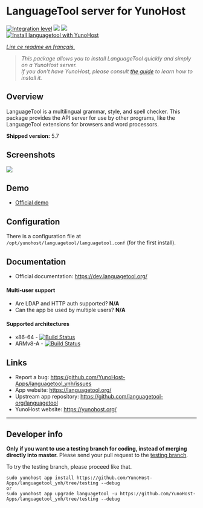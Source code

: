 # LanguageTool server for YunoHost

[![Integration level](https://dash.yunohost.org/integration/languagetool.svg)](https://dash.yunohost.org/appci/app/languagetool) ![](https://ci-apps.yunohost.org/ci/badges/languagetool.status.svg) ![](https://ci-apps.yunohost.org/ci/badges/languagetool.maintain.svg)  
[![Install languagetool with YunoHost](https://install-app.yunohost.org/install-with-yunohost.svg)](https://install-app.yunohost.org/?app=languagetool)

*[Lire ce readme en français.](./README_fr.md)*

> *This package allows you to install LanguageTool quickly and simply on a YunoHost server.  
If you don't have YunoHost, please consult [the guide](https://yunohost.org/#/install) to learn how to install it.*

## Overview
LanguageTool is a multilingual grammar, style, and spell checker. This package provides the API server for use by other programs, like the LanguageTool extensions for browsers and word processors.

**Shipped version:** 5.7

## Screenshots

![](https://github.com/YunoHost-Apps/languagetool_ynh/raw/master/screenshot.png)

## Demo

* [Official demo](https://api.languagetool.org/)

## Configuration

There is a configuration file at `/opt/yunohost/languagetool/languagetool.conf` (for the first install).
## Documentation

 * Official documentation: https://dev.languagetool.org/

#### Multi-user support

* Are LDAP and HTTP auth supported? **N/A**
* Can the app be used by multiple users? **N/A**

#### Supported architectures

* x86-64 - [![Build Status](https://ci-apps.yunohost.org/ci/logs/languagetool%20%28Apps%29.svg)](https://ci-apps.yunohost.org/ci/apps/languagetool/)
* ARMv8-A - [![Build Status](https://ci-apps-arm.yunohost.org/ci/logs/languagetool%20%28Apps%29.svg)](https://ci-apps-arm.yunohost.org/ci/apps/languagetool/)

## Links

 * Report a bug: https://github.com/YunoHost-Apps/languagetool_ynh/issues
 * App website: https://languagetool.org/
 * Upstream app repository: https://github.com/languagetool-org/languagetool
 * YunoHost website: https://yunohost.org/

---

## Developer info

**Only if you want to use a testing branch for coding, instead of merging directly into master.**
Please send your pull request to the [testing branch](https://github.com/YunoHost-Apps/languagetool_ynh/tree/testing).

To try the testing branch, please proceed like that.
```
sudo yunohost app install https://github.com/YunoHost-Apps/languagetool_ynh/tree/testing --debug
or
sudo yunohost app upgrade languagetool -u https://github.com/YunoHost-Apps/languagetool_ynh/tree/testing --debug
```
